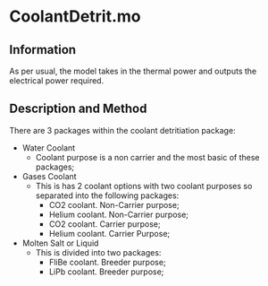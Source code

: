 # CoolantDetrit.mo

## Information
As per usual, the model takes in the thermal power and outputs the electrical power required.

## Description and Method

There are 3 packages within the coolant detritiation package:

- Water Coolant
	- Coolant purpose is a non carrier and the most basic of these packages;
- Gases Coolant
	- This is has 2 coolant options with two coolant purposes so separated into the following packages:
		- CO2 coolant. Non-Carrier purpose;
		- Helium coolant. Non-Carrier purpose;
		- CO2 coolant. Carrier purpose;
		- Helium coolant. Carrier Purpose;
- Molten Salt or Liquid
	- This is divided into two packages:
		- FliBe coolant. Breeder purpose;
		- LiPb coolant. Breeder purpose;



